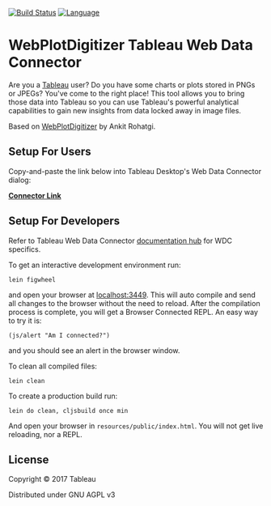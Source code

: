 [![Build Status](https://travis-ci.org/dtreskunov/webplotdigitizer-wdc.svg?branch=master)](https://travis-ci.org/dtreskunov/webplotdigitizer-wdc)
[![Language](https://img.shields.io/badge/language-clojure-brightgreen.svg)]()

# WebPlotDigitizer Tableau Web Data Connector

Are you a [Tableau](https://www.tableau.com) user? Do you have some charts or plots stored in PNGs or JPEGs? You've come to the right place! This tool allows you to bring those data into Tableau so you can use Tableau's powerful analytical capabilities to gain new insights from data locked away in image files.

Based on [WebPlotDigitizer](https://github.com/ankitrohatgi/WebPlotDigitizer) by Ankit Rohatgi.

## Setup For Users

Copy-and-paste the link below into Tableau Desktop's Web Data Connector dialog:

**[Connector Link](https://dtreskunov.github.io/webplotdigitizer-wdc/)**

## Setup For Developers

Refer to Tableau Web Data Connector [documentation hub](http://tableau.github.io/webdataconnector/) for WDC specifics.

To get an interactive development environment run:

    lein figwheel

and open your browser at [localhost:3449](http://localhost:3449/).
This will auto compile and send all changes to the browser without the
need to reload. After the compilation process is complete, you will
get a Browser Connected REPL. An easy way to try it is:

    (js/alert "Am I connected?")

and you should see an alert in the browser window.

To clean all compiled files:

    lein clean

To create a production build run:

    lein do clean, cljsbuild once min

And open your browser in `resources/public/index.html`. You will not
get live reloading, nor a REPL. 

## License

Copyright © 2017 Tableau

Distributed under GNU AGPL v3

